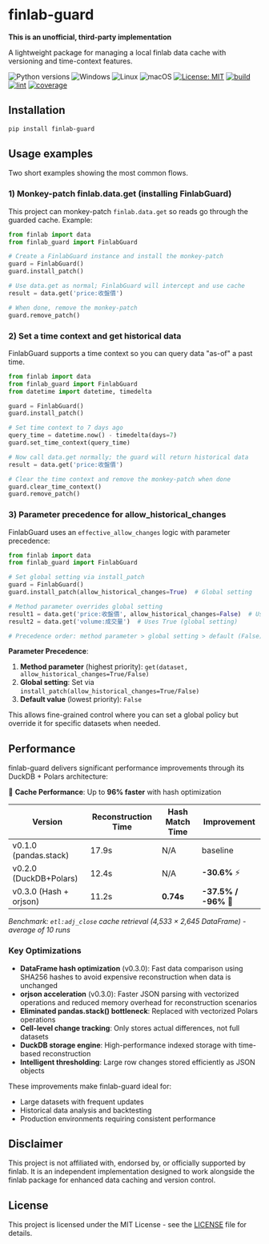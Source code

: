 # finlab-guard

**This is an unofficial, third-party implementation**

A lightweight package for managing a local finlab data cache with versioning and time-context features.

![Python versions](https://img.shields.io/badge/python-3.9%20%7C%203.10%20%7C%203.11%20%7C%203.12-blue)
![Windows](https://img.shields.io/badge/OS-Windows-0078D6?logo=windows&logoColor=white)
![Linux](https://img.shields.io/badge/OS-Linux-FCC624?logo=linux&logoColor=black)
![macOS](https://img.shields.io/badge/OS-macOS-000000?logo=apple&logoColor=white)
[![License: MIT](https://img.shields.io/badge/License-MIT-yellow.svg)](LICENSE)
[![build](https://github.com/iapcal/finlab-guard/actions/workflows/build.yml/badge.svg)](https://github.com/iapcal/finlab-guard/actions/workflows/build.yml)
[![lint](https://github.com/iapcal/finlab-guard/actions/workflows/lint.yml/badge.svg)](https://github.com/iapcal/finlab-guard/actions/workflows/lint.yml)
[![coverage](https://img.shields.io/codecov/c/github/iapcal/finlab-guard)](https://codecov.io/gh/iapcal/finlab-guard)

## Installation

```bash
pip install finlab-guard
```

## Usage examples

Two short examples showing the most common flows.

### 1) Monkey-patch finlab.data.get (installing FinlabGuard)

This project can monkey-patch `finlab.data.get` so reads go through the guarded cache. Example:

```python
from finlab import data
from finlab_guard import FinlabGuard

# Create a FinlabGuard instance and install the monkey-patch
guard = FinlabGuard()
guard.install_patch()

# Use data.get as normal; FinlabGuard will intercept and use cache
result = data.get('price:收盤價')

# When done, remove the monkey-patch
guard.remove_patch()
```

### 2) Set a time context and get historical data

FinlabGuard supports a time context so you can query data "as-of" a past time.

```python
from finlab import data
from finlab_guard import FinlabGuard
from datetime import datetime, timedelta

guard = FinlabGuard()
guard.install_patch()

# Set time context to 7 days ago
query_time = datetime.now() - timedelta(days=7)
guard.set_time_context(query_time)

# Now call data.get normally; the guard will return historical data
result = data.get('price:收盤價')

# Clear the time context and remove the monkey-patch when done
guard.clear_time_context()
guard.remove_patch()
```

### 3) Parameter precedence for allow_historical_changes

FinlabGuard uses an `effective_allow_changes` logic with parameter precedence:

```python
from finlab import data
from finlab_guard import FinlabGuard

# Set global setting via install_patch
guard = FinlabGuard()
guard.install_patch(allow_historical_changes=True)  # Global setting

# Method parameter overrides global setting
result1 = data.get('price:收盤價', allow_historical_changes=False)  # Uses False (method override)
result2 = data.get('volume:成交量')  # Uses True (global setting)

# Precedence order: method parameter > global setting > default (False)
```

**Parameter Precedence**:
1. **Method parameter** (highest priority): `get(dataset, allow_historical_changes=True/False)`
2. **Global setting**: Set via `install_patch(allow_historical_changes=True/False)`
3. **Default value** (lowest priority): `False`

This allows fine-grained control where you can set a global policy but override it for specific datasets when needed.

## Performance

finlab-guard delivers significant performance improvements through its DuckDB + Polars architecture:

🚀 **Cache Performance**: Up to **96% faster** with hash optimization

| Version | Reconstruction Time | Hash Match Time | Improvement |
|---------|-------------------|-----------------|-------------|
| v0.1.0 (pandas.stack) | 17.9s | N/A | baseline |
| v0.2.0 (DuckDB+Polars) | 12.4s | N/A | **-30.6%** ⚡ |
| v0.3.0 (Hash + orjson) | 11.2s | **0.74s** | **-37.5% / -96%** 🚀 |

*Benchmark: `etl:adj_close` cache retrieval (4,533 × 2,645 DataFrame) - average of 10 runs*

### Key Optimizations

- **DataFrame hash optimization** (v0.3.0): Fast data comparison using SHA256 hashes to avoid expensive reconstruction when data is unchanged
- **orjson acceleration** (v0.3.0): Faster JSON parsing with vectorized operations and reduced memory overhead for reconstruction scenarios
- **Eliminated pandas.stack() bottleneck**: Replaced with vectorized Polars operations
- **Cell-level change tracking**: Only stores actual differences, not full datasets
- **DuckDB storage engine**: High-performance indexed storage with time-based reconstruction
- **Intelligent thresholding**: Large row changes stored efficiently as JSON objects

These improvements make finlab-guard ideal for:
- Large datasets with frequent updates
- Historical data analysis and backtesting
- Production environments requiring consistent performance

## Disclaimer

This project is not affiliated with, endorsed by, or officially supported by finlab. It is an independent implementation designed to work alongside the finlab package for enhanced data caching and version control.

## License

This project is licensed under the MIT License - see the [LICENSE](LICENSE) file for details.